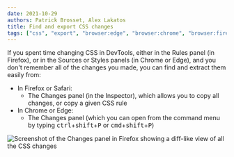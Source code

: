 ```yaml
---
date: 2021-10-29
authors: Patrick Brosset, Alex Lakatos
title: Find and export CSS changes
tags: ["css", "export", "browser:edge", "browser:chrome", "browser:firefox", "browser:safari"]
---
```

If you spent time changing CSS in DevTools, either in the Rules panel (in Firefox), or in the Sources or Styles panels (in Chrome or Edge), and you don't remember all of the changes you made, you can find and extract them easily from:

* In Firefox or Safari:
  * The Changes panel (in the Inspector), which allows you to copy all changes, or copy a given CSS rule
* In Chrome or Edge:
  * The Changes panel (which you can open from the command menu by typing <kbd>ctrl</kbd>+<kbd>shift</kbd>+<kbd>P</kbd> or <kbd>cmd</kbd>+<kbd>shift</kbd>+<kbd>P</kbd>)

![Screenshot of the Changes panel in Firefox showing a diff-like view of all the CSS changes](/assets/img/find-css-changes.png)